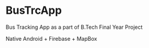 # BusTrcApp
Bus Tracking App as a part of B.Tech Final Year Project

Native Android + Firebase + MapBox
